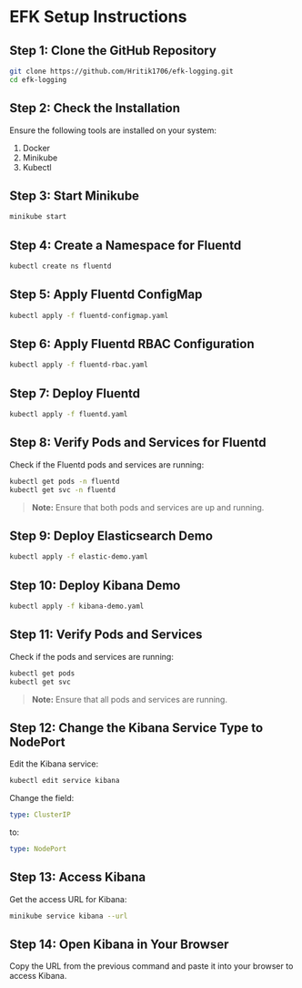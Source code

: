 
# EFK Setup Instructions

## Step 1: Clone the GitHub Repository

```bash
git clone https://github.com/Hritik1706/efk-logging.git
cd efk-logging
```

## Step 2: Check the Installation

Ensure the following tools are installed on your system:

1. Docker
2. Minikube
3. Kubectl

## Step 3: Start Minikube

```bash
minikube start
```

## Step 4: Create a Namespace for Fluentd

```bash
kubectl create ns fluentd
```

## Step 5: Apply Fluentd ConfigMap

```bash
kubectl apply -f fluentd-configmap.yaml
```

## Step 6: Apply Fluentd RBAC Configuration

```bash
kubectl apply -f fluentd-rbac.yaml
```

## Step 7: Deploy Fluentd

```bash
kubectl apply -f fluentd.yaml
```

## Step 8: Verify Pods and Services for Fluentd

Check if the Fluentd pods and services are running:

```bash
kubectl get pods -n fluentd
kubectl get svc -n fluentd
```

> **Note:** Ensure that both pods and services are up and running.

## Step 9: Deploy Elasticsearch Demo

```bash
kubectl apply -f elastic-demo.yaml
```

## Step 10: Deploy Kibana Demo

```bash
kubectl apply -f kibana-demo.yaml
```

## Step 11: Verify Pods and Services

Check if the pods and services are running:

```bash
kubectl get pods
kubectl get svc
```

> **Note:** Ensure that all pods and services are running.

## Step 12: Change the Kibana Service Type to NodePort

Edit the Kibana service:

```bash
kubectl edit service kibana
```

Change the field:

```yaml
type: ClusterIP
```

to:

```yaml
type: NodePort
```

## Step 13: Access Kibana

Get the access URL for Kibana:

```bash
minikube service kibana --url
```

## Step 14: Open Kibana in Your Browser

Copy the URL from the previous command and paste it into your browser to access Kibana.
